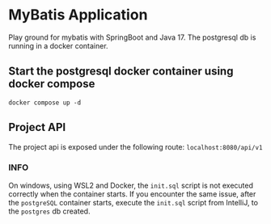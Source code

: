 # MyBatis Application

Play ground for mybatis with SpringBoot and Java 17.
The postgresql db is running in a docker container.

## Start the postgresql docker container using docker compose

`docker compose up -d`

## Project API

The project api is exposed under the following route:
`localhost:8080/api/v1`

### INFO

On windows, using WSL2 and Docker, the `init.sql` script is not
executed correctly when the container starts. If you encounter the
same issue, after the `postgreSQL` container starts, execute the
`init.sql` script from IntelliJ, to the `postgres` db created.